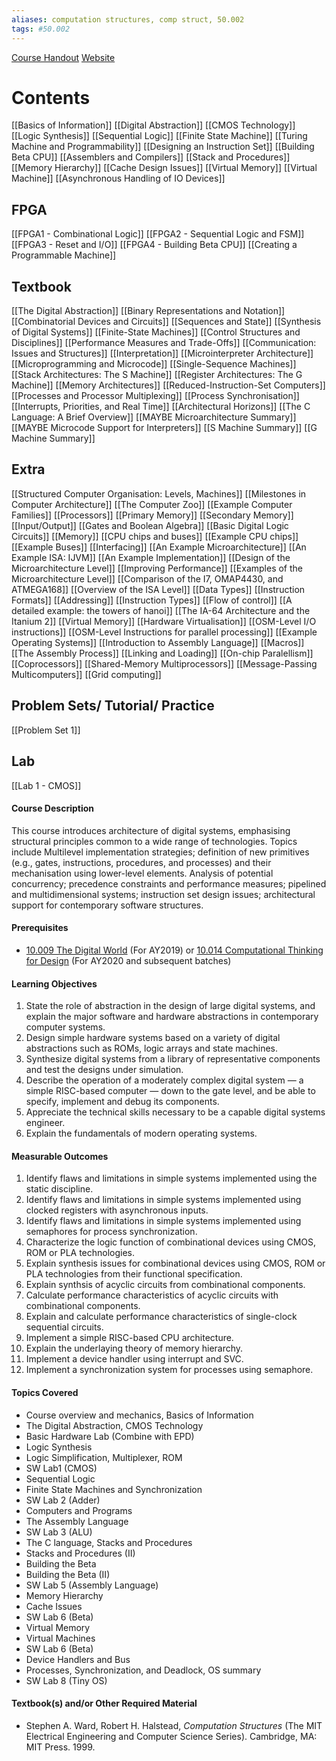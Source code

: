 ```yaml
---
aliases: computation structures, comp struct, 50.002
tags: #50.002
---
```

[Course Handout](https://docs.google.com/document/d/1Ye80CY1Ppvgr6_85lexZsFCkg7rU6UNwYrnt08IYAZo/edit#)
[Website](https://natalieagus.github.io/50002/)
# Contents
[[Basics of Information]]
[[Digital Abstraction]]
[[CMOS Technology]]
[[Logic Synthesis]]
[[Sequential Logic]]
[[Finite State Machine]]
[[Turing Machine and Programmability]]
[[Designing an Instruction Set]]
[[Building Beta CPU]]
[[Assemblers and Compilers]]
[[Stack and Procedures]]
[[Memory Hierarchy]]
[[Cache Design Issues]]
[[Virtual Memory]]
[[Virtual Machine]]
[[Asynchronous Handling of IO Devices]]
## FPGA
[[FPGA1 - Combinational Logic]]
[[FPGA2 - Sequential Logic and FSM]]
[[FPGA3 - Reset and I/O]]
[[FPGA4 - Building Beta CPU]]
[[Creating a Programmable Machine]]
## Textbook

[[The Digital Abstraction]]
[[Binary Representations and Notation]]
[[Combinatorial Devices and Circuits]]
[[Sequences and State]]
[[Synthesis of Digital Systems]]
[[Finite-State Machines]]
[[Control Structures and Disciplines]]
[[Performance Measures and Trade-Offs]]
[[Communication: Issues and Structures]]
[[Interpretation]]
[[Microinterpreter Architecture]]
[[Microprogramming and Microcode]]
[[Single-Sequence Machines]]
[[Stack Architectures: The S Machine]]
[[Register Architectures: The G Machine]]
[[Memory Architectures]]
[[Reduced-Instruction-Set Computers]]
[[Processes and Processor Multiplexing]]
[[Process Synchronisation]]
[[Interrupts, Priorities, and Real Time]]
[[Architectural Horizons]]
[[The C Language: A Brief Overview]]
[[MAYBE Microarchitecture Summary]]
[[MAYBE Microcode Support for Interpreters]]
[[S Machine Summary]]
[[G Machine Summary]]

## Extra
[[Structured Computer Organisation: Levels, Machines]]
[[Milestones in Computer Architecture]]
[[The Computer Zoo]]
[[Example Computer Families]]
[[Processors]]
[[Primary Memory]]
[[Secondary Memory]]
[[Input/Output]]
[[Gates and Boolean Algebra]]
[[Basic Digital Logic Circuits]]
[[Memory]]
[[CPU chips and buses]]
[[Example CPU chips]]
[[Example Buses]]
[[Interfacing]]
[[An Example Microarchitecture]]
[[An Example ISA: IJVM]]
[[An Example Implementation]]
[[Design of the Microarchitecture Level]]
[[Improving Performance]]
[[Examples of the Microarchitecture Level]]
[[Comparison of the I7, OMAP4430, and ATMEGA168]]
[[Overview of the ISA Level]]
[[Data Types]]
[[Instruction Formats]]
[[Addressing]]
[[Instruction Types]]
[[Flow of control]]
[[A detailed example: the towers of hanoi]]
[[The IA-64 Architecture and the Itanium 2]]
[[Virtual Memory]]
[[Hardware Virtualisation]]
[[OSM-Level I/O instructions]]
[[OSM-Level Instructions for parallel processing]]
[[Example Operating Systems]]
[[Introduction to Assembly Language]]
[[Macros]]
[[The Assembly Process]]
[[Linking and Loading]]
[[On-chip Paralellism]]
[[Coprocessors]]
[[Shared-Memory Multiprocessors]]
[[Message-Passing Multicomputers]]
[[Grid computing]]

## Problem Sets/ Tutorial/ Practice
[[Problem Set 1]]

## Lab
[[Lab 1 - CMOS]]

#### Course Description

This course introduces architecture of digital systems, emphasising structural principles common to a wide range of technologies. Topics include Multilevel implementation strategies; definition of new primitives (e.g., gates, instructions, procedures, and processes) and their mechanisation using lower-level elements. Analysis of potential concurrency; precedence constraints and performance measures; pipelined and multidimensional systems; instruction set design issues; architectural support for contemporary software structures.

#### Prerequisites

-   [10.009 The Digital World](https://smt.sutd.edu.sg/education/undergraduate/courses/10009-digital-world) (For AY2019) or [10.014 Computational Thinking for Design](https://sutd.edu.sg/Admissions/Undergraduate/Unique-Curriculum/Freshmore-Subjects/Computational-Thinking-for-Design) (For AY2020 and subsequent batches)

#### Learning Objectives

1.  State the role of abstraction in the design of large digital systems, and explain the major software and hardware abstractions in contemporary computer systems.
2.  Design simple hardware systems based on a variety of digital abstractions such as ROMs, logic arrays and state machines.
3.  Synthesize digital systems from a library of representative components and test the designs under simulation.
4.  Describe the operation of a moderately complex digital system — a simple RISC-based computer — down to the gate level, and be able to specify, implement and debug its components.
5.  Appreciate the technical skills necessary to be a capable digital systems engineer.
6.  Explain the fundamentals of modern operating systems.

#### Measurable Outcomes

1.  Identify flaws and limitations in simple systems implemented using the static discipline.
2.  Identify flaws and limitations in simple systems implemented using clocked registers with asynchronous inputs.
3.  Identify flaws and limitations in simple systems implemented using semaphores for process synchronization.
4.  Characterize the logic function of combinational devices using CMOS, ROM or PLA technologies.
5.  Explain synthesis issues for combinational devices using CMOS, ROM or PLA technologies from their functional specification.
6.  Explain synthsis of acyclic circuits from combinational components.
7.  Calculate performance characteristics of acyclic circuits with combinational components.
8.  Explain and calculate performance characteristics of single-clock sequential circuits.
9.  Implement a simple RISC-based CPU architecture.
10.  Explain the underlaying theory of memory hierarchy.
11.  Implement a device handler using interrupt and SVC.
12.  Implement a synchronization system for processes using semaphore.

#### Topics Covered

-   Course overview and mechanics, Basics of Information
-   The Digital Abstraction, CMOS Technology
-   Basic Hardware Lab (Combine with EPD)
-   Logic Synthesis
-   Logic Simplification, Multiplexer, ROM
-   SW Lab1 (CMOS)
-   Sequential Logic
-   Finite State Machines and Synchronization
-   SW Lab 2 (Adder)
-   Computers and Programs
-   The Assembly Language
-   SW Lab 3 (ALU)
-   The C language, Stacks and Procedures
-   Stacks and Procedures (II)
-   Building the Beta
-   Building the Beta (II)
-   SW Lab 5 (Assembly Language)
-   Memory Hierarchy
-   Cache Issues
-   SW Lab 6 (Beta)
-   Virtual Memory
-   Virtual Machines
-   SW Lab 6 (Beta)
-   Device Handlers and Bus
-   Processes, Synchronization, and Deadlock, OS summary
-   SW Lab 8 (Tiny OS)

#### Textbook(s) and/or Other Required Material

-   Stephen A. Ward, Robert H. Halstead, _Computation Structures_ (The MIT Electrical Engineering and Computer Science Series). Cambridge, MA: MIT Press. 1999.

